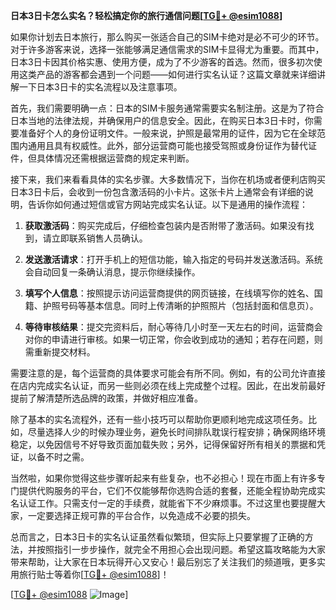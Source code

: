 **日本3日卡怎么实名？轻松搞定你的旅行通信问题[[TG💪+ @esim1088](https://t.me/s/esim1088)]**

如果你计划去日本旅行，那么购买一张适合自己的SIM卡绝对是必不可少的环节。对于许多游客来说，选择一张能够满足通信需求的SIM卡显得尤为重要。而其中，日本3日卡因其价格实惠、使用方便，成为了不少游客的首选。然而，很多初次使用这类产品的游客都会遇到一个问题——如何进行实名认证？这篇文章就来详细讲解一下日本3日卡的实名流程以及注意事项。

首先，我们需要明确一点：日本的SIM卡服务通常需要实名制注册。这是为了符合日本当地的法律法规，并确保用户的信息安全。因此，在购买日本3日卡时，你需要准备好个人的身份证明文件。一般来说，护照是最常用的证件，因为它在全球范围内通用且具有权威性。此外，部分运营商可能也接受驾照或身份证作为替代证件，但具体情况还需根据运营商的规定来判断。

接下来，我们来看看具体的实名步骤。大多数情况下，当你在机场或者便利店购买日本3日卡后，会收到一份包含激活码的小卡片。这张卡片上通常会有详细的说明，告诉你如何通过短信或官方网站完成实名认证。以下是通用的操作流程：

1. **获取激活码**：购买完成后，仔细检查包装内是否附带了激活码。如果没有找到，请立即联系销售人员确认。

2. **发送激活请求**：打开手机上的短信功能，输入指定的号码并发送激活码。系统会自动回复一条确认消息，提示你继续操作。

3. **填写个人信息**：按照提示访问运营商提供的网页链接，在线填写你的姓名、国籍、护照号码等基本信息。同时上传清晰的护照照片（包括封面和信息页）。

4. **等待审核结果**：提交完资料后，耐心等待几小时至一天左右的时间，运营商会对你的申请进行审核。如果一切正常，你会收到成功的通知；若存在问题，则需重新提交材料。

需要注意的是，每个运营商的具体要求可能会有所不同。例如，有的公司允许直接在店内完成实名认证，而另一些则必须在线上完成整个过程。因此，在出发前最好提前了解清楚所选品牌的政策，并做好相应准备。

除了基本的实名流程外，还有一些小技巧可以帮助你更顺利地完成这项任务。比如，尽量选择人少的时候办理业务，避免长时间排队耽误行程安排；确保网络环境稳定，以免因信号不好导致页面加载失败；另外，记得保留好所有相关的票据和凭证，以备不时之需。

当然啦，如果你觉得这些步骤听起来有些复杂，也不必担心！现在市面上有许多专门提供代购服务的平台，它们不仅能够帮你选购合适的套餐，还能全程协助完成实名认证工作。只需支付一定的手续费，就能省下不少麻烦事。不过这里也要提醒大家，一定要选择正规可靠的平台合作，以免造成不必要的损失。

总而言之，日本3日卡的实名认证虽然看似繁琐，但实际上只要掌握了正确的方法，并按照指引一步步操作，就完全不用担心会出现问题。希望这篇攻略能为大家带来帮助，让大家在日本玩得开心又安心！最后别忘了关注我们的频道哦，更多实用旅行贴士等着你[[TG💪+ @esim1088](https://t.me/s/esim1088)]！

[[TG💪+ @esim1088](https://t.me/s/esim1088) ![Image](https://i.postimg.cc/4NQfJmqS/Snipaste-2025-05-13-00-14-12.png)]